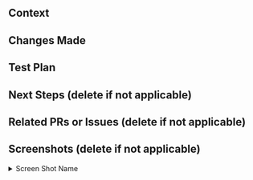 <!-- if a section isn't applicable, feel free to delete it.-->

<!-- Your title should be able to summarize what changes you've made in one sentence. For example: "Exclude staff from the check for follows" -->


## Context

<!-- What are you working on? -->



## Changes Made

<!-- Include details of what your changes actually are and how it is intended to work. -->



## Test Plan

<!-- Describe how you tested this feature. Manual testing and/or unit testing. Please include repro steps and/or how to turn the feature on if applicable. -->



## Next Steps (delete if not applicable)

<!-- If this is part of a multi-PR change, please describe what changes you plan on addressing in future PRs. -->



## Related PRs or Issues (delete if not applicable)

<!-- List related PRs against other branches/repositories. -->



## Screenshots (delete if not applicable)

<!-- This could include of screenshots of the new feature / proof that the changes work. -->

<details>

  <summary>Screen Shot Name</summary>


  <!-- Insert file link here. Newlines above and below your link are necessary for this to work. -->


</details>